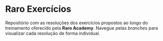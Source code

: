 # Raro Exercícios

Repositório com as resoluções dos exercícios propostos ao longo do treinamento
oferecido pela **Raro Academy**. Navegue pelas _branches_ para visualizar cada 
resolução de forma individual. 
